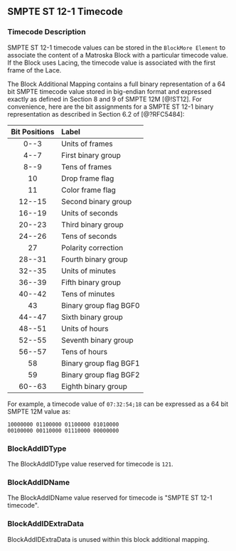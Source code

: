 ## SMPTE ST 12-1 Timecode

### Timecode Description

SMPTE ST 12-1 timecode values can be stored in the `BlockMore Element` to associate the content of a Matroska Block with a particular timecode value.
If the Block uses Lacing, the timecode value is associated with the first frame of the Lace.

The Block Additional Mapping contains a full binary representation of a 64 bit SMPTE timecode value stored in big-endian format and expressed exactly as defined in Section 8 and 9 of SMPTE 12M [@!ST12]. For convenience, here are the bit assignments for a SMPTE ST 12-1 binary representation as described in Section 6.2 of [@?RFC5484]:

| Bit Positions | Label                  |
|:-------------:|:-----------------------|
| 0--3          | Units of frames        |
| 4--7          | First binary group     |
| 8--9          | Tens of frames         |
| 10            | Drop frame flag        |
| 11            | Color frame flag       |
| 12--15        | Second binary group    |
| 16--19        | Units of seconds       |
| 20--23        | Third binary group     |
| 24--26        | Tens of seconds        |
| 27            | Polarity correction    |
| 28--31        | Fourth binary group    |
| 32--35        | Units of minutes       |
| 36--39        | Fifth binary group     |
| 40--42        | Tens of minutes        |
| 43            | Binary group flag BGF0 |
| 44--47        | Sixth binary group     |
| 48--51        | Units of hours         |
| 52--55        | Seventh binary group   |
| 56--57        | Tens of hours          |
| 58            | Binary group flag BGF1 |
| 59            | Binary group flag BGF2 |
| 60--63        | Eighth binary group    |

For example, a timecode value of `07:32:54;18` can be expressed as a 64 bit SMPTE 12M value as:

```
10000000 01100000 01100000 01010000
00100000 00110000 01110000 00000000
```

### BlockAddIDType

The BlockAddIDType value reserved for timecode is `121`.

### BlockAddIDName

The BlockAddIDName value reserved for timecode is "SMPTE ST 12-1 timecode".

### BlockAddIDExtraData

BlockAddIDExtraData is unused within this block additional mapping.

